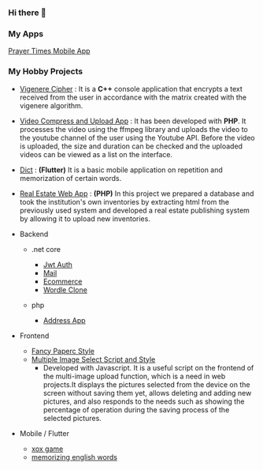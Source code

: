 ### Hi there 👋

<!--
**teavun/teavun** is a ✨ _special_ ✨ repository because its `README.md` (this file) appears on your GitHub profile.
- 👯 I’m looking to collaborate on ...
- 💬 Ask me about ...
- 🤔 I’m looking for Remote Back-end Developer Jobs
- 📫 How to reach me: ...
- 😄 Pronouns: ...
- ⚡ Fun fact: ...
-->

### My Apps
[Prayer Times Mobile App](https://play.google.com/store/apps/details?id=com.tesadumuefkar.pray_app)

### My Hobby Projects
<!--- 🔭 I’m currently working on indie mobile projects 
 🌱 I’m currently learning python --->

 - [Vigenere Cipher](https://github.com/teavun/vigenere-cipher) : It is a **C++** console application that encrypts a text received from the user in accordance with the matrix created with the vigenere algorithm.
 - [Video Compress and Upload App](https://github.com/teavun/ffmpeg-youtube-api) : It has been developed with **PHP**. It processes the video using the ffmpeg library and uploads the video to the youtube channel of the user using the Youtube API. Before the video is uploaded, the size and duration can be checked and the uploaded videos can be viewed as a list on the interface.
 - [Dict](https://github.com/bnurd/dict) : **(Flutter)** It is a basic mobile application on repetition and memorization of certain words. 
 - [Real Estate Web App](https://github.com/teavun/capacityhome) : **(PHP)** In this project we prepared a database and took the institution's own inventories by extracting html from the previously used system and developed a real estate publishing system by allowing it to upload new inventories.
    
    

    
- Backend
  - .net core
    - [Jwt Auth](https://github.com/teavun/dotnet-webapi-jwt-auth)
    - [Mail](https://github.com/teavun/mailto)
    - [Ecommerce](https://github.com/teavun/ecommerce)
    - [Wordle Clone](https://github.com/teavun/wordle_clone_console)

  - php
    - [Address App](https://github.com/teavun/address)
 
- Frontend
  - [Fancy Paperc Style](https://github.com/teavun/fancy_papers)
  - [Multiple Image Select Script and Style](https://github.com/teavun/multiple-image-upload)
    - Developed with Javascript. It is a useful script on the frontend of the multi-image upload function, which is a need in web projects.It displays the pictures selected from the device on the screen without saving them yet, allows deleting and adding new pictures, and also responds to the needs such as showing the percentage of operation during the saving process of the selected pictures.

- Mobile / Flutter
  - [xox game](https://github.com/teavun/xox)
  - [memorizing english words](https://github.com/teavun/dict)

